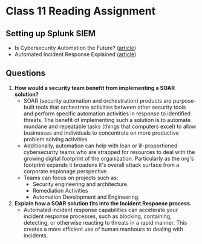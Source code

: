 # Class 11 Reading Assignment

## Setting up Splunk SIEM

- Is Cybersecurity Automation the Future? ([article](https://web.archive.org/web/20201101131948/https://www.forbes.com/sites/forbestechcouncil/2019/08/20/is-cybersecurity-automation-the-future/#4cd22ea4589c))
- Automated Incident Response Explained ([article](https://cybersecurity.att.com/blogs/security-essentials/automated-incident-response-in-action-7-killer-use-cases))

## Questions

1. **How would a security team benefit from implementing a SOAR solution?**
    - SOAR (security automation and orchestration) products are purpose-built tools that orchestrate activities between other security tools and perform specific automation activities in response to identified threats. The benefit of implementing such a solution is to automate mundane and repeatable tasks (things that computers excel) to allow businesses and individuals to concentrate on more productive problem solving activities.
    - Additionally, automation can help with lean or ill-proportioned cybersecurity teams who are strapped for resources to deal with the growing digital footprint of the organization. Particularly as the org's footprint expands it broadens it's overall attack surface from a corporate espionage perspective.
    - Teams can focus on projects such as:
      - Security engineering and architecture.
      - Remediation Activities
      - Automation Development and Engineering.
2. **Explain how a SOAR solution fits into the Incident Response process.**
    - Automated incident response capabilities can accelerate your incident response processes, such as blocking, containing, detecting, or otherwise reacting to threats in a rapid manner. This creates a more efficient use of human manhours to dealing with incidents.
